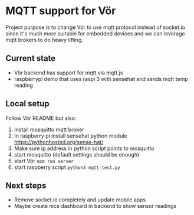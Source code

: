# MQTT support for Vör
Project purpose is to change Vör to use mqtt protocol instead of
socket.io since it's much more suitable for embedded devices and
we can leverage mqtt brokers to do heavy lifting.

## Current state
 - Vör backend has support for mqtt via mqtt.js
 - raspberrypi demo that uses raspi 3 with sensehat and sends mqtt temp reading

## Local setup

Follow Vör README but also:
 1. Install mosquitto mqtt broker
 2. In raspberry pi install sensehat python module https://pythonhosted.org/sense-hat/
 3. Make sure ip address in python script points to mosquitto
 4. start mosquitto (default settings should be enough)
 5. start Vör ```npm run server```
 6. start raspberry script ```python3 mqtt-test.py```

## Next steps
 - Remove socket.io completely and update mobile apps
 - Maybe create nice dashboard in backend to show sensor readings
